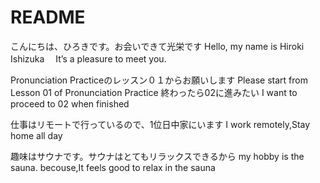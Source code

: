 # README
こんにちは、ひろきです。お会いできて光栄です
Hello, my name is Hiroki Ishizuka　
 It’s a pleasure to meet you.

Pronunciation Practiceのレッスン０１からお願いします
Please start from Lesson 01 of Pronunciation Practice
終わったら02に進みたい
I want to proceed to 02 when finished

仕事はリモートで行っているので、1位日中家にいます
I work remotely,Stay home all day

趣味はサウナです。サウナはとてもリラックスできるから
my hobby is the sauna.  becouse,It feels good to relax in the sauna
